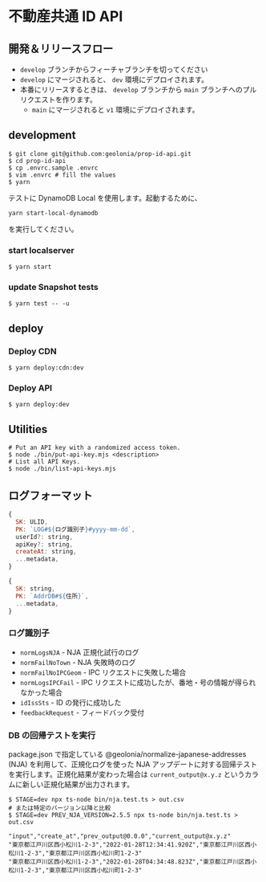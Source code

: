#  不動産共通 ID API

## 開発＆リリースフロー

* `develop` ブランチからフィーチャブランチを切ってください
* `develop` にマージされると、 `dev` 環境にデプロイされます。
* 本番にリリースするときは、 `develop` ブランチから `main` ブランチへのプルリクエストを作ります。
  * `main` にマージされると `v1` 環境にデプロイされます。

## development

```shell
$ git clone git@github.com:geolonia/prop-id-api.git
$ cd prop-id-api
$ cp .envrc.sample .envrc
$ vim .envrc # fill the values
$ yarn
```

テストに DynamoDB Local を使用します。起動するために、

```
yarn start-local-dynamodb
```

を実行してください。

### start localserver

```shell
$ yarn start
```

### update Snapshot tests

```shell
$ yarn test -- -u
```

## deploy

### Deploy CDN

```shell
$ yarn deploy:cdn:dev
```

### Deploy API

```shell
$ yarn deploy:dev
```

## Utilities

```shell
# Put an API key with a randomized access token.
$ node ./bin/put-api-key.mjs <description>
# List all API Keys.
$ node ./bin/list-api-keys.mjs
```

## ログフォーマット

```javascript
{
  SK: ULID,
  PK: `LOG#${ログ識別子}#yyyy-mm-dd`,
  userId?: string,
  apiKey?: string,
  createAt: string,
  ...metadata,
}
```

```javascript
{
  SK: string,
  PK: `AddrDB#${住所}`,
  ...metadata,
}
```


### ログ識別子

- `normLogsNJA` - NJA 正規化試行のログ
- `normFailNoTown` - NJA 失敗時のログ
- `normFailNoIPCGeom` - IPC リクエストに失敗した場合
- `normLogsIPCFail` -  IPC リクエストに成功したが、番地・号の情報が得られなかった場合
- `idIssSts` - ID の発行に成功した
- `feedbackRequest` - フィードバック受付

### DB の回帰テストを実行

package.json で指定している @geolonia/normalize-japanese-addresses (NJA) を利用して、正規化ログを使った NJA アップデートに対する回帰テストを実行します。正規化結果が変わった場合は `current_output@x.y.z` というカラムに新しい正規化結果が出力されます。

```shell
$ STAGE=dev npx ts-node bin/nja.test.ts > out.csv
# または特定のバージョン以降と比較
$ STAGE=dev PREV_NJA_VERSION=2.5.5 npx ts-node bin/nja.test.ts > out.csv
```

```csv
"input","create_at","prev_output@0.0.0","current_output@x.y.z"
"東京都江戸川区西小松川1-2-3","2022-01-28T12:34:41.920Z","東京都江戸川区西小松川1-2-3","東京都江戸川区西小松川町1-2-3"
"東京都江戸川区西小松川1-2-3","2022-01-28T04:34:48.823Z","東京都江戸川区西小松川1-2-3","東京都江戸川区西小松川町1-2-3"
```
